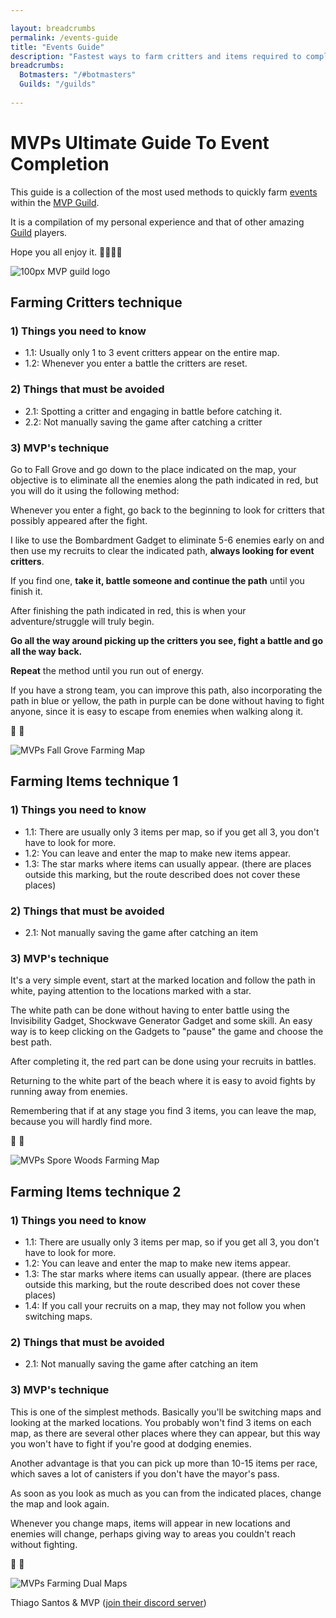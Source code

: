 ```yaml
---

layout: breadcrumbs
permalink: /events-guide
title: "Events Guide"
description: "Fastest ways to farm critters and items required to complete Guild Events. A full guide and great tips offered by the MVP guild!"
breadcrumbs:
  Botmasters: "/#botmasters"
  Guilds: "/guilds"
  
---
```


<div markdown="1" class=" ghcms ghcms-intro">

# MVPs Ultimate Guide To Event Completion

This guide is a collection of the most used methods to quickly farm [events](/guilds#events) within the [MVP Guild](https://discord.gg/fPyJMmMEx4). <br>

It is a compilation of my personal experience and that of other amazing [Guild](/guilds) players.

Hope you all enjoy it. 💪🏽👊🏽

![100px MVP guild logo](https://cdn.discordapp.com/attachments/1074787170998554695/1074787174802804908/Lumii_20221030_233542169.png)

</div>
<div markdown="1" class=" ghcms ghcms-critters">

## Farming Critters technique

### 1) Things you need to know

- 1\.1: Usually only 1 to 3 event critters appear on the entire map. 
- 1\.2: Whenever you enter a battle the critters are reset. 


### 2) Things that must be avoided

- 2\.1: Spotting a critter and engaging in battle before catching it. 
- 2\.2: Not manually saving the game after catching a critter 


### 3) MVP's technique

Go to Fall Grove and go down to the place indicated on the map, your objective is to eliminate all the enemies along the path indicated in red, but you will do it using the following method:

Whenever you enter a fight, go back to the beginning to look for critters that possibly appeared after the fight.

I like to use the Bombardment Gadget to eliminate 5-6 enemies early on and then use my recruits to clear the indicated path, **always looking for event critters**.

If you find one, **take it, battle someone and continue the path** until you finish it.

After finishing the path indicated in red, this is when your adventure/struggle will truly begin.

**Go all the way around picking up the critters you see, fight a battle and go all the way back.**

**Repeat** the method until you run out of energy.

If you have a strong team, you can improve this path, also incorporating the path in blue or yellow, the path in purple can be done without having to fight anyone, since it is easy to escape from enemies when walking along it.<br>

💪 👊

![MVPs Fall Grove Farming Map](https://cdn.discordapp.com/attachments/1074787170998554695/1074787315391672401/image.png)

</div>
<div markdown="1" class=" ghcms ghcms-items1">

## Farming Items technique 1

### 1) Things you need to know

- 1\.1: There are usually only 3 items per map, so if you get all 3, you don't have to look for more.
- 1\.2: You can leave and enter the map to make new items appear.
- 1\.3: The star marks where items can usually appear. (there are places outside this marking, but the route described does not cover these places)


### 2) Things that must be avoided

- 2\.1: Not manually saving the game after catching an item


### 3) MVP's technique

It's a very simple event, start at the marked location and follow the path in white, paying attention to the locations marked with a star.

The white path can be done without having to enter battle using the Invisibility Gadget, Shockwave Generator Gadget and some skill. An easy way is to keep clicking on the Gadgets to "pause" the game and choose the best path.

After completing it, the red part can be done using your recruits in battles.

Returning to the white part of the beach where it is easy to avoid fights by running away from enemies.<br>

 Remembering that if at any stage you find 3 items, you can leave the map, because you will hardly find more.<br>

 💪 👊

![MVPs Spore Woods Farming Map](https://cdn.discordapp.com/attachments/1074787170998554695/1074787615041142794/image.png)

</div>
<div markdown="1" class=" ghcms ghcms-items2">

## Farming Items technique 2

### 1) Things you need to know

- 1\.1: There are usually only 3 items per map, so if you get all 3, you don't have to look for more.
- 1\.2: You can leave and enter the map to make new items appear.
- 1\.3: The star marks where items can usually appear. (there are places outside this marking, but the route described does not cover these places)
- 1\.4: If you call your recruits on a map, they may not follow you when switching maps.


### 2) Things that must be avoided

- 2\.1: Not manually saving the game after catching an item


### 3) MVP's technique

This is one of the simplest methods. Basically you'll be switching maps and looking at the marked locations. You probably won't find 3 items on each map, as there are several other places where they can appear, but this way you won't have to fight if you're good at dodging enemies.

Another advantage is that you can pick up more than 10-15 items per race, which saves a lot of canisters if you don't have the mayor's pass.

As soon as you look as much as you can from the indicated places, change the map and look again.

Whenever you change maps, items will appear in new locations and enemies will change, perhaps giving way to areas you couldn't reach without fighting.<br>

 💪 👊

![MVPs Farming Dual Maps](https://cdn.discordapp.com/attachments/1074787170998554695/1074787773380317204/image.png)

</div>
<div markdown="1" class=" ghcms ghcms-credits">

Thiago Santos & MVP ([join their discord server](https://discord.gg/fPyJMmMEx4))
</div>
